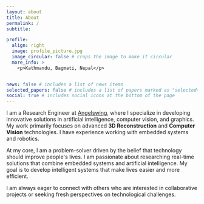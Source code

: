 ```yaml
---
layout: about
title: About
permalink: /
subtitle:

profile:
  align: right
  image: profile_picture.jpg
  image_circular: false # crops the image to make it circular
  more_info: >
    <p>Kathmandu, Bagmati, Nepal</p>


news: false # includes a list of news items
selected_papers: false # includes a list of papers marked as "selected={true}"
social: true # includes social icons at the bottom of the page
---
```


I am a Research Engineer at [Angelswing](https://angelswing.io/en/), where I specialize in developing innovative solutions in artificial intelligence, computer vision, and graphics. My work primarily focuses on advanced **3D Reconstruction** and **Computer Vision** technologies. I have experience working with embedded systems and robotics.

At my core, I am a problem-solver driven by the belief that technology should improve people's lives. I am passionate about researching real-time solutions that combine embedded systems and artificial intelligence. My goal is to develop intelligent systems that make lives easier and more efficient.

I am always eager to connect with others who are interested in collaborative projects or seeking fresh perspectives on technological challenges.

